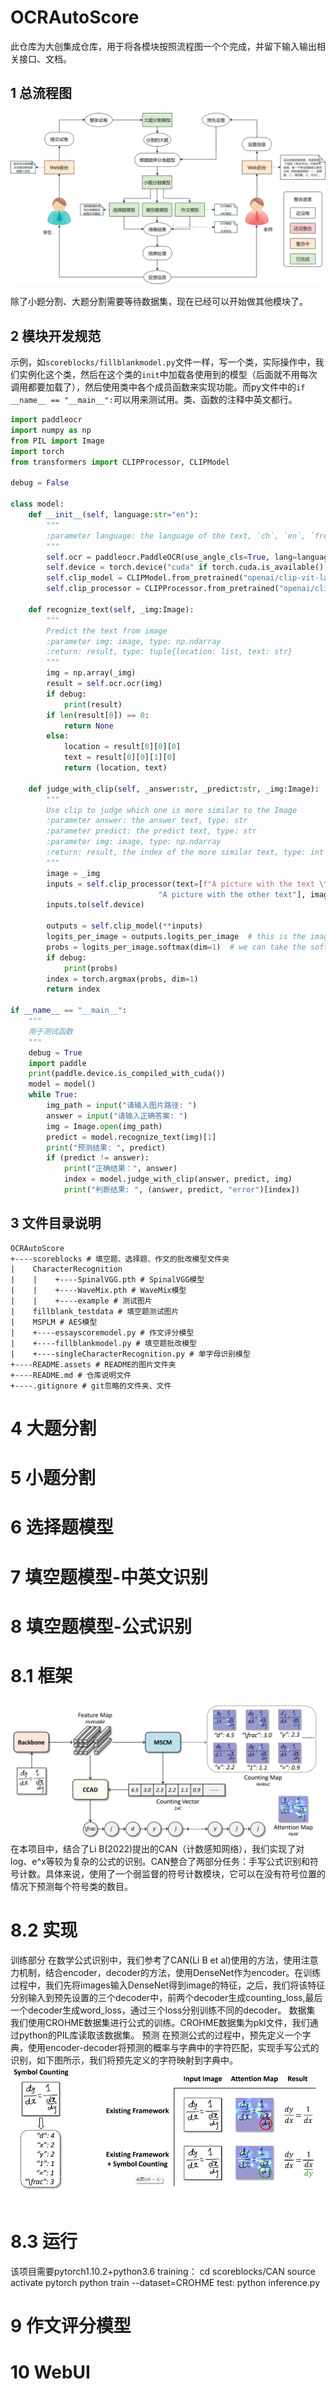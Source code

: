 # OCRAutoScore

此仓库为大创集成仓库，用于将各模块按照流程图一个个完成，并留下输入输出相关接口、文档。

## 1 总流程图

![系统流程图](README.assets/系统流程图.jpg)

除了小题分割、大题分割需要等待数据集，现在已经可以开始做其他模块了。

## 2 模块开发规范

示例，如`scoreblocks/fillblankmodel.py`文件一样，写一个类，实际操作中，我们实例化这个类，然后在这个类的`init`中加载各使用到的模型（后面就不用每次调用都要加载了），然后使用类中各个成员函数来实现功能。而py文件中的`if __name__ == "__main__":`可以用来测试用。类、函数的注释中英文都行。

```python
import paddleocr
import numpy as np
from PIL import Image
import torch
from transformers import CLIPProcessor, CLIPModel

debug = False

class model:
    def __init__(self, language:str="en"):
        """
        :parameter language: the language of the text, `ch`, `en`, `french`, `german`, `korean`, `japan`, type: str
        """
        self.ocr = paddleocr.PaddleOCR(use_angle_cls=True, lang=language)
        self.device = torch.device("cuda" if torch.cuda.is_available() else "cpu")
        self.clip_model = CLIPModel.from_pretrained("openai/clip-vit-large-patch14").to(self.device)
        self.clip_processor = CLIPProcessor.from_pretrained("openai/clip-vit-large-patch14", device=self.device)

    def recognize_text(self, _img:Image):
        """
        Predict the text from image
        :parameter img: image, type: np.ndarray
        :return: result, type: tuple{location: list, text: str}
        """
        img = np.array(_img)
        result = self.ocr.ocr(img)
        if debug:
            print(result)
        if len(result[0]) == 0:
            return None
        else:
            location = result[0][0][0]
            text = result[0][0][1][0]
            return (location, text)

    def judge_with_clip(self, _answer:str, _predict:str, _img:Image):
        """
        Use clip to judge which one is more similar to the Image
        :parameter answer: the answer text, type: str
        :parameter predict: the predict text, type: str
        :parameter img: image, type: np.ndarray
        :return: result, the index of the more similar text, type: int
        """
        image = _img
        inputs = self.clip_processor(text=[f"A picture with the text \"{_answer}\"", f"A picture with the text \"{_predict}\"",
                                 "A picture with the other text"], images=image, return_tensors="pt", padding=True)
        inputs.to(self.device)

        outputs = self.clip_model(**inputs)
        logits_per_image = outputs.logits_per_image  # this is the image-text similarity score
        probs = logits_per_image.softmax(dim=1)  # we can take the softmax to get the label probabilities
        if debug:
            print(probs)
        index = torch.argmax(probs, dim=1)
        return index

if __name__ == "__main__":
    """
    用于测试函数
    """
    debug = True
    import paddle
    print(paddle.device.is_compiled_with_cuda())
    model = model()
    while True:
        img_path = input("请输入图片路径: ")
        answer = input("请输入正确答案: ")
        img = Image.open(img_path)
        predict = model.recognize_text(img)[1]
        print("预测结果: ", predict)
        if (predict != answer):
            print("正确结果：", answer)
            index = model.judge_with_clip(answer, predict, img)
            print("判断结果: ", (answer, predict, "error")[index])
```

## 3 文件目录说明

```shell
OCRAutoScore
+----scoreblocks # 填空题、选择题、作文的批改模型文件夹
|    CharacterRecognition
|    |    +----SpinalVGG.pth # SpinalVGG模型
|    |    +----WaveMix.pth # WaveMix模型
|    |    +----example # 测试图片
|    fillblank_testdata # 填空题测试图片
|    MSPLM # AES模型 
|    +----essayscoremodel.py # 作文评分模型
|    +----fillblankmodel.py # 填空题批改模型
|    +----singleCharacterRecognition.py # 单字母识别模型
+----README.assets # README的图片文件夹
+----README.md # 仓库说明文件
+----.gitignore # git忽略的文件夹、文件
```

# 4 大题分割





# 5 小题分割





# 6 选择题模型





# 7 填空题模型-中英文识别





# 8 填空题模型-公式识别
# 8.1 框架
![CAN模型框架](README.assets/CAN.png)
在本项目中，结合了Li B(2022)提出的CAN（计数感知网络），我们实现了对log、e^x等较为复杂的公式的识别。CAN整合了两部分任务：手写公式识别和符号计数。具体来说，使用了一个弱监督的符号计数模块，它可以在没有符号位置的情况下预测每个符号类的数目。
# 8.2 实现
训练部分
    在数学公式识别中，我们参考了CAN(Li B et al)使用的方法，使用注意力机制，结合encoder，decoder的方法，使用DenseNet作为encoder。在训练过程中，我们先将images输入DenseNet得到image的特征，之后，我们将该特征分别输入到预先设置的三个decoder中，前两个decoder生成counting_loss,最后一个decoder生成word_loss，通过三个loss分别训练不同的decoder。
数据集
	我们使用CROHME数据集进行公式的训练。CROHME数据集为pkl文件，我们通过python的PIL库读取该数据集。
预测
	在预测公式的过程中，预先定义一个字典，使用encoder-decoder将预测的概率与字典中的字符匹配，实现手写公式的识别，如下图所示，我们将预先定义的字符映射到字典中。
![按照字典预测](README.assets/inference.jpg)
# 8.3 运行
该项目需要pytorch1.10.2+python3.6
training：
cd scoreblocks/CAN
source activate pytorch
python train --dataset=CROHME
test:
python inference.py

# 9 作文评分模型





# 10 WebUI

